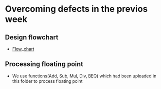# Overcoming defects in the previos week
## Design flowchart
* [Flow_chart](https://app.diagrams.net/#G1kA1_bKQ5Bf97h6QeS8sBBDReIkf6xTDH)
## Processing floating point 
* We use functions(Add, Sub, Mul, Div, BEQ) which had been uploaded in this folder to process floating point

